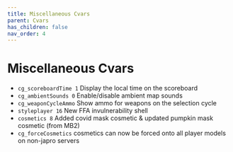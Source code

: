```yaml
---
title: Miscellaneous Cvars
parent: Cvars
has_children: false
nav_order: 4
---
```


# Miscellaneous Cvars

-   `cg_scoreboardTime 1` Display the local time on the scoreboard
-   `cg_ambientSounds 0` Enable/disable ambient map sounds
-   `cg_weaponCycleAmmo` Show ammo for weapons on the selection cycle
-   `styleplayer 16` New FFA invulnerability shell
-   `cosmetics 8` Added covid mask cosmetic & updated pumpkin mask cosmetic (from MB2)
-   `cg_forceCosmetics` cosmetics can now be forced onto all player models on non-japro servers
